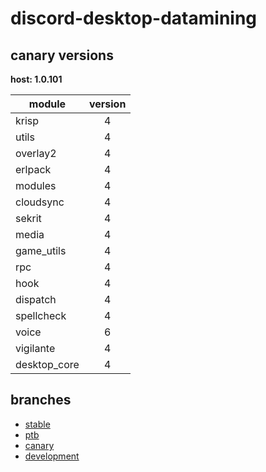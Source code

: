 # discord-desktop-datamining

## canary versions

**host: 1.0.101**

| module | version |
| ------ | :-----: |
| krisp | 4 |
| utils | 4 |
| overlay2 | 4 |
| erlpack | 4 |
| modules | 4 |
| cloudsync | 4 |
| sekrit | 4 |
| media | 4 |
| game_utils | 4 |
| rpc | 4 |
| hook | 4 |
| dispatch | 4 |
| spellcheck | 4 |
| voice | 6 |
| vigilante | 4 |
| desktop_core | 4 |

## branches

- [stable](https://github.com/OpenAsar/discord-desktop-datamining/tree/stable)
- [ptb](https://github.com/OpenAsar/discord-desktop-datamining/tree/ptb)
- [canary](https://github.com/OpenAsar/discord-desktop-datamining/tree/canary)
- [development](https://github.com/OpenAsar/discord-desktop-datamining/tree/development)